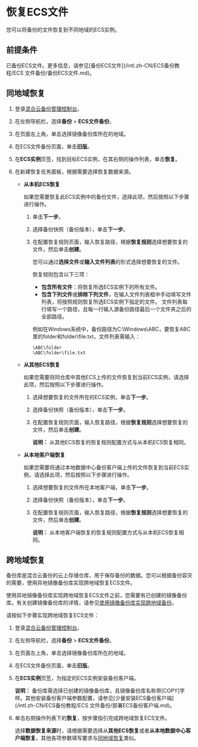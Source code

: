 # 恢复ECS文件

您可以将备份的文件恢复到不同地域的ECS实例。

## 前提条件

已备份ECS文件。更多信息，请参见[备份ECS文件](/intl.zh-CN/ECS备份教程/ECS 文件备份/备份ECS文件.md)。

## 同地域恢复

1.  登录[混合云备份管理控制台](https://hbr.console.aliyun.com)。

2.  在左侧导航栏，选择**备份** \> **ECS文件备份**。

3.  在页面左上角，单击选择镜像备份库所在的地域。

4.  在ECS文件备份页面，单击**旧版**。

5.  在**ECS实例**页签，找到目标ECS实例，在其右侧的操作列表，单击**恢复**。

6.  在新建恢复任务面板，根据需要选择恢复数据来源。

    -   **从本机ECS恢复**

        如果您需要恢复此ECS实例中的备份文件，选择此项，然后按照以下步骤进行操作。

        1.  单击**下一步**。
        2.  选择备份快照（备份版本），单击**下一步**。
        3.  在配置恢复规则页面，输入恢复路径，根据**恢复规则**选择想要恢复的文件，然后单击**创建**。

            您可以通过**选择文件**或**输入文件列表**的形式选择想要恢复的文件。

            恢复规则包含以下三项：

            -   **包含所有文件**：将恢复所选ECS实例下的所有文件。
            -   **包含下列文件**或**排除下列文件**，在输入文件列表框中手动填写文件列表，将按照规则恢复所选ECS实例下指定的文件。
            文件列表每行填写一个路径，且每一行输入源备份路径最后一个文件夹之后的全部路径。

            例如在Windows系统中，备份路径为C:\\Windows\\ABC，要恢复ABC里的folder和folder\\file.txt，文件列表需输入：

            ```
            \ABC\folder
            \ABC\folder\file.txt
            ```

    -   **从其他ECS恢复**

        如果您需要将同仓库中其他ECS上传的文件恢复到当前ECS实例，请选择此项，然后按照以下步骤进行操作。

        1.  选择想要恢复的文件所在的ECS实例，单击**下一步**。
        2.  选择备份快照（备份版本），单击**下一步**。
        3.  在配置恢复规则页面，输入恢复路径，根据**恢复规则**选择想要恢复的文件，然后单击**创建**。

            **说明：** 从其他ECS恢复的恢复规则配置方式与从本机ECS恢复相同。

    -   **从本地客户端恢复**

        如果您需要将通过本地数据中心备份客户端上传的文件恢复到当前ECS实例，请选择此项，然后按照以下步骤进行操作。

        1.  选择想要恢复的文件所在本地客户端，单击**下一步**。
        2.  选择备份快照（备份版本），单击**下一步**。
        3.  在配置恢复规则页面，输入恢复路径，根据**恢复规则**选择想要恢复的文件，然后单击**创建**。

            **说明：** 从本地客户端恢复的恢复规则配置方式与从本机ECS恢复相同。


## 跨地域恢复

备份库是混合云备份的云上存储仓库，用于保存备份的数据。您可以根据备份容灾的需要，使用异地镜像备份库实现跨地域恢复ECS文件。

使用异地镜像备份库实现跨地域恢复ECS文件之前，您需要有已创建的镜像备份库。有关创建镜像备份库的详情，请参见[使用镜像备份库实现跨地域备份](/intl.zh-CN/跨地域异地备份/使用镜像备份库实现跨地域备份.md)。

请按如下步骤实现跨地域恢复ECS文件：

1.  登录[混合云备份管理控制台](https://hbr.console.aliyun.com)。

2.  在左侧导航栏，选择**备份** \> **ECS文件备份**。

3.  在页面左上角，单击选择镜像备份库所在的地域。

4.  在ECS文件备份页面，单击**旧版**。

5.  在**ECS实例**页签，为指定的ECS实例安装备份客户端。

    **说明：** 备份库需选择已创建的镜像备份库，且镜像备份库名称带\[COPY\]字样。其他安装备份客户端参数配置，请参见[少量安装ECS备份客户端](/intl.zh-CN/ECS备份教程/ECS 文件备份/部署ECS备份客户端.md)。

6.  单击右侧操作列表下的**恢复**，按步骤指引完成跨地域恢复ECS文件。

    选择**数据恢复来源**时，请根据需要选择从**其他ECS恢复**或者**从本地数据中心客户端恢复**。其他各项参数填写要求与[同地域恢复](#section_5zd_whs_08i)类似。


